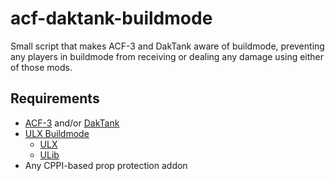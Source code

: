 # acf-daktank-buildmode
Small script that makes ACF-3 and DakTank aware of buildmode, preventing any players in buildmode from receiving or dealing any damage using either of those mods.

## Requirements
- [ACF-3](https://github.com/Stooberton/ACF-3) and/or [DakTank](https://github.com/Dakota0001/DakTank)
- [ULX Buildmode](https://steamcommunity.com/sharedfiles/filedetails/?id=1308900979)
  - [ULX](https://steamcommunity.com/workshop/filedetails/?id=557962280)
  - [ULib](https://steamcommunity.com/workshop/filedetails/?id=557962238)
- Any CPPI-based prop protection addon
